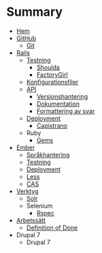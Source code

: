 # Summary

* [Hem](README.md)
* [GitHub](github.md)
   * [Git](git.md)
* [Rails](rails.md)
   * [Testning](rails/testning.md)
       * [Shoulda](rails/testning/shoulda.md)
       * [FactoryGirl](rails/testning/factorygirl.md)
   * [Konfigurationsfiler](rails/konfigurationsfiler.md)
   * [API](rails/api.md)
       * [Versionshantering](rails/api/versionshantering.md)
       * [Dokumentation](rails/api/dokumentation.md)
       * [Formattering av svar](rails/api/formattering_av_svar.md)
   * [Deployment](rails/deployment.md)
       * [Capistrano](verktyg/capistrano.md)
   * Ruby
       * [Gems](ruby/gems.md)
* [Ember](ember.md)
   * [Språkhantering](ember/sprakhantering.md)
   * [Testning](ember/testning.md)
   * [Deployment](ember/deployment.md)
   * [Less](ember/less.md)
   * [CAS](ember/cas.md)
* [Verktyg](verktyg.md)
   * [Solr](verktyg/solr.md)
   * Selenium
       * [Rspec](verktyg/selenium/rspec.md)
* [Arbetssätt](arbetssatt.md)
   * [Definition of Done](arbetssatt/definition_of_done.md)
* Drupal 7
   * Drupal 7

